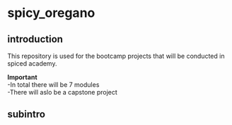 # spicy_oregano

## introduction
This repository is used for the bootcamp projects that will be conducted in spiced academy. <br>

**Important** <br>
-In total there will be 7 modules <br>
-There will aslo be a capstone project <br>

## subintro
